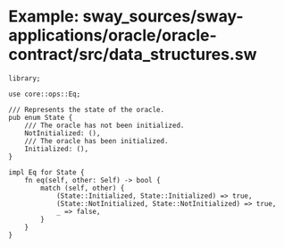 # Example: sway_sources/sway-applications/oracle/oracle-contract/src/data_structures.sw

```sway
library;

use core::ops::Eq;

/// Represents the state of the oracle.
pub enum State {
    /// The oracle has not been initialized.
    NotInitialized: (),
    /// The oracle has been initialized.
    Initialized: (),
}

impl Eq for State {
    fn eq(self, other: Self) -> bool {
        match (self, other) {
            (State::Initialized, State::Initialized) => true,
            (State::NotInitialized, State::NotInitialized) => true,
            _ => false,
        }
    }
}

```
